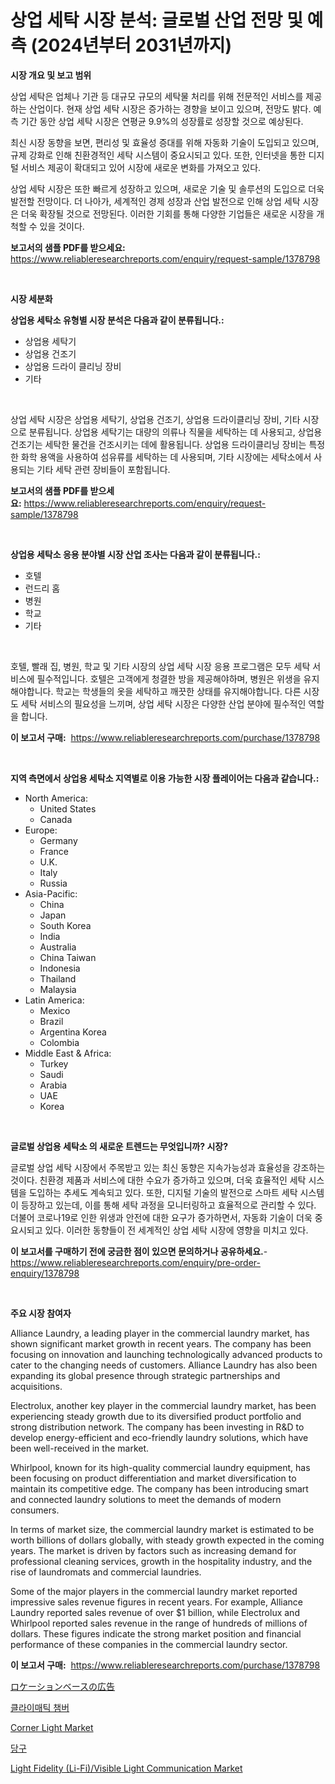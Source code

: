 <p><h1>상업 세탁 시장 분석: 글로벌 산업 전망 및 예측 (2024년부터 2031년까지)</h1></p><p><strong>시장 개요 및 보고 범위</strong></p>
<p><p>상업 세탁은 업체나 기관 등 대규모 규모의 세탁물 처리를 위해 전문적인 서비스를 제공하는 산업이다. 현재 상업 세탁 시장은 증가하는 경향을 보이고 있으며, 전망도 밝다. 예측 기간 동안 상업 세탁 시장은 연평균 9.9%의 성장률로 성장할 것으로 예상된다.</p><p>최신 시장 동향을 보면, 편리성 및 효율성 증대를 위해 자동화 기술이 도입되고 있으며, 규제 강화로 인해 친환경적인 세탁 시스템이 중요시되고 있다. 또한, 인터넷을 통한 디지털 서비스 제공이 확대되고 있어 시장에 새로운 변화를 가져오고 있다.</p><p>상업 세탁 시장은 또한 빠르게 성장하고 있으며, 새로운 기술 및 솔루션의 도입으로 더욱 발전할 전망이다. 더 나아가, 세계적인 경제 성장과 산업 발전으로 인해 상업 세탁 시장은 더욱 확장될 것으로 전망된다. 이러한 기회를 통해 다양한 기업들은 새로운 시장을 개척할 수 있을 것이다.</p></p>
<p><strong>보고서의 샘플 PDF를 받으세요:</strong> <a href="https://www.reliableresearchreports.com/enquiry/request-sample/1378798">https://www.reliableresearchreports.com/enquiry/request-sample/1378798</a></p>
<p>&nbsp;</p>
<p><strong>시장 세분화</strong></p>
<p><strong>상업용 세탁소 유형별 시장 분석은 다음과 같이 분류됩니다.:</strong></p>
<p><ul><li>상업용 세탁기</li><li>상업용 건조기</li><li>상업용 드라이 클리닝 장비</li><li>기타</li></ul></p>
<p>&nbsp;</p>
<p><p>상업 세탁 시장은 상업용 세탁기, 상업용 건조기, 상업용 드라이클리닝 장비, 기타 시장으로 분류됩니다. 상업용 세탁기는 대량의 의류나 직물을 세탁하는 데 사용되고, 상업용 건조기는 세탁한 물건을 건조시키는 데에 활용됩니다. 상업용 드라이클리닝 장비는 특정한 화학 용액을 사용하여 섬유류를 세탁하는 데 사용되며, 기타 시장에는 세탁소에서 사용되는 기타 세탁 관련 장비들이 포함됩니다.</p></p>
<p><strong>보고서의 샘플 PDF를 받으세요:</strong>&nbsp;<a href="https://www.reliableresearchreports.com/enquiry/request-sample/1378798">https://www.reliableresearchreports.com/enquiry/request-sample/1378798</a></p>
<p>&nbsp;</p>
<p><strong> 상업용 세탁소 응용 분야별 시장 산업 조사는 다음과 같이 분류됩니다.:</strong></p>
<p><ul><li>호텔</li><li>런드리 홈</li><li>병원</li><li>학교</li><li>기타</li></ul></p>
<p>&nbsp;</p>
<p><p>호텔, 빨래 집, 병원, 학교 및 기타 시장의 상업 세탁 시장 응용 프로그램은 모두 세탁 서비스에 필수적입니다. 호텔은 고객에게 청결한 방을 제공해야하며, 병원은 위생을 유지해야합니다. 학교는 학생들의 옷을 세탁하고 깨끗한 상태를 유지해야합니다. 다른 시장도 세탁 서비스의 필요성을 느끼며, 상업 세탁 시장은 다양한 산업 분야에 필수적인 역할을 합니다.</p></p>
<p><strong>이 보고서 구매:</strong>&nbsp; <a href="https://www.reliableresearchreports.com/purchase/1378798">https://www.reliableresearchreports.com/purchase/1378798</a></p>
<p>&nbsp;</p>
<p><strong>지역 측면에서 상업용 세탁소 지역별로 이용 가능한 시장 플레이어는 다음과 같습니다.:</strong></p>
<p><ul>
    <li>
        North America:
        <ul>
            <li>United States</li>
            <li>Canada</li>
        </ul>
    </li>
    <li>
        Europe:
        <ul>
            <li>Germany</li>
            <li>France</li>
            <li>U.K.</li>
            <li>Italy</li>
            <li>Russia</li>
        </ul>
    </li>
    <li>
        Asia-Pacific:
        <ul>
            <li>China</li>
            <li>Japan</li>
            <li>South Korea</li>
            <li>India</li>
            <li>Australia</li>
            <li>China Taiwan</li>
            <li>Indonesia</li>
            <li>Thailand</li>
            <li>Malaysia</li>
        </ul>
    </li>
    <li>
        Latin America:
        <ul>
            <li>Mexico</li>
            <li>Brazil</li>
            <li>Argentina Korea</li>
            <li>Colombia</li>
        </ul>
    </li>
    <li>
        Middle East & Africa:
        <ul>
            <li>Turkey</li>
            <li>Saudi</li>
            <li>Arabia</li>
            <li>UAE</li>
            <li>Korea</li>
        </ul>
    </li>
    </ul></p>
<p>&nbsp;</p>
<p><strong>글로벌 상업용 세탁소 의 새로운 트렌드는 무엇입니까? 시장?</strong></p>
<p><p>글로벌 상업 세탁 시장에서 주목받고 있는 최신 동향은 지속가능성과 효율성을 강조하는 것이다. 친환경 제품과 서비스에 대한 수요가 증가하고 있으며, 더욱 효율적인 세탁 시스템을 도입하는 추세도 계속되고 있다. 또한, 디지털 기술의 발전으로 스마트 세탁 시스템이 등장하고 있는데, 이를 통해 세탁 과정을 모니터링하고 효율적으로 관리할 수 있다. 더불어 코로나19로 인한 위생과 안전에 대한 요구가 증가하면서, 자동화 기술이 더욱 중요시되고 있다. 이러한 동향들이 전 세계적인 상업 세탁 시장에 영향을 미치고 있다.</p></p>
<p><strong>이 보고서를 구매하기 전에 궁금한 점이 있으면 문의하거나 공유하세요.</strong>- <a href="https://www.reliableresearchreports.com/enquiry/pre-order-enquiry/1378798">https://www.reliableresearchreports.com/enquiry/pre-order-enquiry/1378798</a></p>
<p>&nbsp;</p>
<p><strong>주요 시장 참여자</strong></p>
<p><p>Alliance Laundry, a leading player in the commercial laundry market, has shown significant market growth in recent years. The company has been focusing on innovation and launching technologically advanced products to cater to the changing needs of customers. Alliance Laundry has also been expanding its global presence through strategic partnerships and acquisitions.</p><p>Electrolux, another key player in the commercial laundry market, has been experiencing steady growth due to its diversified product portfolio and strong distribution network. The company has been investing in R&D to develop energy-efficient and eco-friendly laundry solutions, which have been well-received in the market.</p><p>Whirlpool, known for its high-quality commercial laundry equipment, has been focusing on product differentiation and market diversification to maintain its competitive edge. The company has been introducing smart and connected laundry solutions to meet the demands of modern consumers.</p><p>In terms of market size, the commercial laundry market is estimated to be worth billions of dollars globally, with steady growth expected in the coming years. The market is driven by factors such as increasing demand for professional cleaning services, growth in the hospitality industry, and the rise of laundromats and commercial laundries.</p><p>Some of the major players in the commercial laundry market reported impressive sales revenue figures in recent years. For example, Alliance Laundry reported sales revenue of over $1 billion, while Electrolux and Whirlpool reported sales revenue in the range of hundreds of millions of dollars. These figures indicate the strong market position and financial performance of these companies in the commercial laundry sector.</p></p>
<p><strong>이 보고서 구매:</strong>&nbsp;&nbsp;<a href="https://www.reliableresearchreports.com/purchase/1378798">https://www.reliableresearchreports.com/purchase/1378798</a></p>
<p><p><a href="https://github.com/hwbcz413288296/Market-Research-Report-List-1/blob/main/85170491085.md">ロケーションベースの広告</a></p><p><a href="https://github.com/fredrickeglers/Market-Research-Report-List-1/blob/main/2733725777.md">클라이매틱 챔버</a></p><p><a href="https://issuu.com/reportprime-2/docs/corner-light-market-size-2030.pptx">Corner Light Market</a></p><p><a href="https://github.com/bunxhcci35271755/Market-Research-Report-List-1/blob/main/6707579776.md">당구</a></p><p><a href="https://issuu.com/reportprime-2/docs/light-fidelity-li-fivisible-light-communication-ma">Light Fidelity (Li-Fi)/Visible Light Communication Market</a></p></p>
